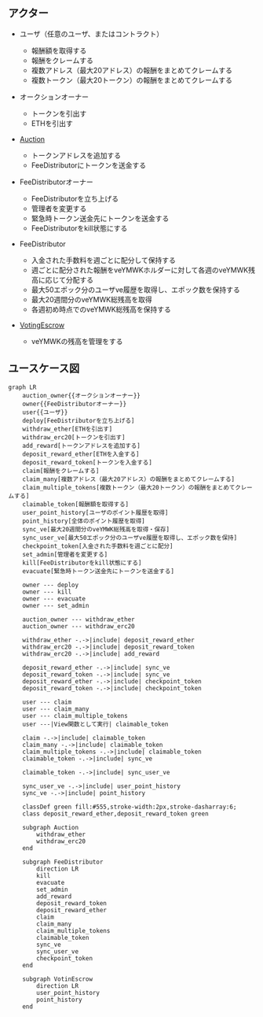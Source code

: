## アクター

- ユーザ（任意のユーザ、またはコントラクト）
  - 報酬額を取得する
  - 報酬をクレームする
  - 複数アドレス（最大20アドレス）の報酬をまとめてクレームする
  - 複数トークン（最大20トークン）の報酬をまとめてクレームする
- オークションオーナー
  - トークンを引出す
  - ETHを引出す
- [Auction](../Template/index.md)
  - トークンアドレスを追加する
  - FeeDistributorにトークンを送金する
- FeeDistributorオーナー
  - FeeDistributorを立ち上げる
  - 管理者を変更する
  - 緊急時トークン送金先にトークンを送金する
  - FeeDistributorをkill状態にする
- FeeDistributor

  - 入金された手数料を週ごとに配分して保持する
  - 週ごとに配分された報酬をveYMWKホルダーに対して各週のveYMWK残高に応じて分配する
  - 最大50エポック分のユーザve履歴を取得し、エポック数を保持する
  - 最大20週間分のveYMWK総残高を取得
  - 各週初め時点でのveYMWK総残高を保持する

- [VotingEscrow](./index.md)
  - veYMWKの残高を管理をする

## ユースケース図

```mermaid
graph LR
    auction_owner{{オークションオーナー}}
    owner{{FeeDistributorオーナー}}
    user{{ユーザ}}
    deploy[FeeDistributorを立ち上げる]
    withdraw_ether[ETHを引出す]
    withdraw_erc20[トークンを引出す]
    add_reward[トークンアドレスを追加する]
    deposit_reward_ether[ETHを入金する]
    deposit_reward_token[トークンを入金する]
    claim[報酬をクレームする]
    claim_many[複数アドレス（最大20アドレス）の報酬をまとめてクレームする]
    claim_multiple_tokens[複数トークン（最大20トークン）の報酬をまとめてクレームする]
    claimable_token[報酬額を取得する]
    user_point_history[ユーザのポイント履歴を取得]
    point_history[全体のポイント履歴を取得]
    sync_ve[最大20週間分のveYMWK総残高を取得・保存]
    sync_user_ve[最大50エポック分のユーザve履歴を取得し、エポック数を保持]
    checkpoint_token[入金された手数料を週ごとに配分]
    set_admin[管理者を変更する]
    kill[FeeDistributorをkill状態にする]
    evacuate[緊急時トークン送金先にトークンを送金する]

    owner --- deploy
    owner --- kill
    owner --- evacuate
    owner --- set_admin

    auction_owner --- withdraw_ether
    auction_owner --- withdraw_erc20

    withdraw_ether -.->|include| deposit_reward_ether
    withdraw_erc20 -.->|include| deposit_reward_token
    withdraw_erc20 -.->|include| add_reward

    deposit_reward_ether -.->|include| sync_ve
    deposit_reward_token -.->|include| sync_ve
    deposit_reward_ether -.->|include| checkpoint_token
    deposit_reward_token -.->|include| checkpoint_token

    user --- claim
    user --- claim_many
    user --- claim_multiple_tokens
    user ---|View関数として実行| claimable_token

    claim -.->|include| claimable_token
    claim_many -.->|include| claimable_token
    claim_multiple_tokens -.->|include| claimable_token
    claimable_token -.->|include| sync_ve

    claimable_token -.->|include| sync_user_ve

    sync_user_ve -.->|include| user_point_history
    sync_ve -.->|include| point_history

    classDef green fill:#555,stroke-width:2px,stroke-dasharray:6;
    class deposit_reward_ether,deposit_reward_token green

    subgraph Auction
        withdraw_ether
        withdraw_erc20
    end

    subgraph FeeDistributor
        direction LR
        kill
        evacuate
        set_admin
        add_reward
        deposit_reward_token
        deposit_reward_ether
        claim
        claim_many
        claim_multiple_tokens
        claimable_token
        sync_ve
        sync_user_ve
        checkpoint_token
    end

    subgraph VotinEscrow
        direction LR
        user_point_history
        point_history
    end

```
